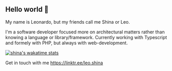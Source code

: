 ## Hello world 👋

My name is Leonardo, but my friends call me Shina or Leo.

I'm a software developer focused more on architectural matters rather than knowing a language or library/framework.
Currently working with Typescript and formely with PHP, but always with web-development.

[![shina's wakatime stats](https://github-readme-stats.vercel.app/api/wakatime?username=shina)](https://github.com/anuraghazra/github-readme-stats)

Get in touch with me https://linktr.ee/leo.shina
